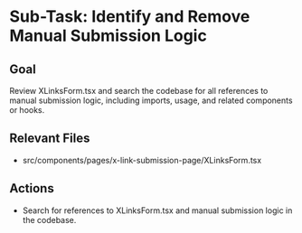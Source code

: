# Sub-Task: Identify and Remove Manual Submission Logic

## Goal
Review XLinksForm.tsx and search the codebase for all references to manual submission logic, including imports, usage, and related components or hooks.

## Relevant Files
- src/components/pages/x-link-submission-page/XLinksForm.tsx

## Actions
- Search for references to XLinksForm.tsx and manual submission logic in the codebase.